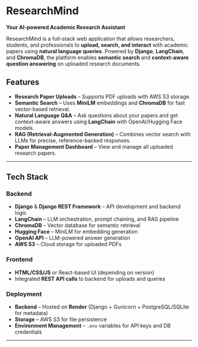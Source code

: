 # ResearchMind  
**Your AI-powered Academic Research Assistant**  

ResearchMind is a full-stack web application that allows researchers, students, and professionals to **upload, search, and interact** with academic papers using **natural language queries**. Powered by **Django**, **LangChain**, and **ChromaDB**, the platform enables **semantic search** and **context-aware question answering** on uploaded research documents.  

## Features  
- **Research Paper Uploads** – Supports PDF uploads with AWS S3 storage.  
- **Semantic Search** – Uses **MiniLM** embeddings and **ChromaDB** for fast vector-based retrieval.  
- **Natural Language Q&A** – Ask questions about your papers and get context-aware answers using **LangChain** with OpenAI/Hugging Face models.  
- **RAG (Retrieval-Augmented Generation)** – Combines vector search with LLMs for precise, reference-backed responses.  
- **Paper Management Dashboard** – View and manage all uploaded research papers.  

---

## Tech Stack  

### **Backend**  
- **Django** & **Django REST Framework** – API development and backend logic  
- **LangChain** – LLM orchestration, prompt chaining, and RAG pipeline  
- **ChromaDB** – Vector database for semantic retrieval  
- **Hugging Face** – MiniLM for embedding generation  
- **OpenAI API** – LLM-powered answer generation  
- **AWS S3** – Cloud storage for uploaded PDFs  

### **Frontend**  
- **HTML/CSS/JS** or React-based UI (depending on version)  
- Integrated **REST API calls** to backend for uploads and queries  

### **Deployment**  
- **Backend** – Hosted on **Render** (Django + Gunicorn + PostgreSQL/SQLite for metadata)  
- **Storage** – AWS S3 for file persistence  
- **Environment Management** – `.env` variables for API keys and DB credentials  

---
